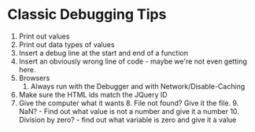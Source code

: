 # Classic Debugging Tips

1. Print out values
2. Print out data types of values
3. Insert a debug line at the start and end of a function
4. Insert an obviously wrong line of code - maybe we're not even getting here.
5. Browsers
	1. Always run with the Debugger and with Network/Disable-Caching
6. Make sure the HTML ids match the JQuery ID
7. Give the computer what it wants
	8. File not found? Give it the file.
	9. NaN? - Find out what value is not a number and give it a number
	10. Division by zero? - find out what variable is zero and give it a value

<!--stackedit_data:
eyJoaXN0b3J5IjpbNzI0MDAzMzEwLC05MDEzMTE3NjAsMTQ5NT
UxODI3MSwtMTQ0NzAyMDQxNSwxODA1NjE2MzU4XX0=
-->